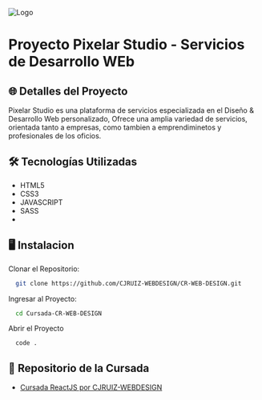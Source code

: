 ![Logo]([[https://raw.githubusercontent.com/CJRUIZ-WEBDESIGN/Cursada-ReactJS-CRUIZ/main/public/img/Logo.webp](https://github.com/CJRUIZ-WEBDESIGN/CR-WEB-DESIGN/blob/main/images/artudio.png](https://raw.githubusercontent.com/CJRUIZ-WEBDESIGN/CR-WEB-DESIGN/main/images/artudio.png)))

# Proyecto Pixelar Studio - Servicios de Desarrollo WEb 

## 🌐 Detalles del Proyecto

Pixelar Studio es una plataforma de servicios especializada en el Diseño & Desarrollo Web personalizado, Ofrece una amplia variedad de servicios, orientada tanto a empresas, como tambien a emprendiminetos y profesionales de los oficios.

## 🛠 Tecnologías Utilizadas

- HTML5
- CSS3
- JAVASCRIPT
- SASS
- 

## 🖥 Instalacion

Clonar el Repositorio: 

```bash
  git clone https://github.com/CJRUIZ-WEBDESIGN/CR-WEB-DESIGN.git
```

Ingresar al Proyecto:

```bash
  cd Cursada-CR-WEB-DESIGN
```

Abrir el Proyecto 
```bash
  code .
```

## 🔗 Repositorio de la Cursada
- [Cursada ReactJS por CJRUIZ-WEBDESIGN](https://github.com/CJRUIZ-WEBDESIGN/CR-WEB-DESIGN.)
